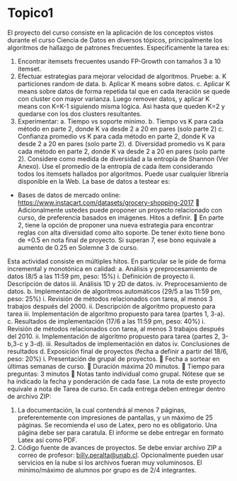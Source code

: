 # Topico1
El proyecto del curso consiste en la aplicación de los conceptos vistos durante el
curso Ciencia de Datos en diversos tópicos, principalmente los algoritmos de
hallazgo de patrones frecuentes. Específicamente la tarea es:
1. Encontrar itemsets frecuentes usando FP-Growth con tamaños 3 a 10
itemset.
2. Efectuar estrategias para mejorar velocidad de algoritmos. Pruebe:
a. K particiones random de data.
b. Aplicar K means sobre datos.
c. Aplicar K means sobre datos de forma repetida tal que en cada
iteración se quede con cluster con mayor varianza. Luego remover
datos, y aplicar K means con K=K-1 siguiendo misma lógica. Asi
hasta que queden K=2 y quedarse con los dos clusters resultantes.
3. Experimentar:
a. Tiempo vs soporte minimo.
b. Tiempo vs K para cada método en parte 2, donde K va desde 2 a
20 en pares (solo parte 2)
c. Confianza promedio vs K para cada método en parte 2, donde K va
desde 2 a 20 en pares (solo parte 2).
d. Diversidad promedio vs K para cada método en parte 2, donde K
va desde 2 a 20 en pares (solo parte 2).
Considere como medida de diversidad a la entropía de Shannon (Ver Anexo).
Use el promedio de la entropía de cada ítem considerando todos los itemsets
hallados por algoritmos. Puede usar cualquier librería disponible en la Web.
La base de datos a testear es:
- Bases de datos de mercado online:
https://www.instacart.com/datasets/grocery-shopping-2017
 Adicionalmente ustedes puede proponer un proyecto relacionado con curso,
de preferencia basados en imágenes. Hitos a definir.
 En parte 2, tiene la opción de proponer una nueva estrategia para encontrar
reglas con alta diversidad como alto soporte. De tener éxito tiene bono de
+0.5 en nota final de proyecto. Si superan 7, ese bono equivale a aumento
de 0.25 en Solemne 3 de curso.




Esta actividad consiste en múltiples hitos. En particular se le pide de forma
incremental y monotónica en calidad:
a. Análisis y preprocesamiento de datos (8/5 a las 11:59 pm, peso: 15%)
i. Definición de proyecto
ii. Descripción de datos
iii. Análisis 1D y 2D de datos.
iv. Preprocesamiento de datos.
b. Implementación de algoritmos automáticos (29/5 a las 11:59 pm, peso: 25%)
i. Revisión de métodos relacionados con tarea, al menos 3
trabajos después del 2000.
ii. Descripción de algoritmo propuesto para tarea
iii. Implementación de algoritmo propuesto para tarea (partes 1,
3-a).
c. Resultados de implementación (17/6 a las 11:59 pm, peso: 40%)
i. Revisión de métodos relacionados con tarea, al menos 3
trabajos después del 2010.
ii. Implementación de algoritmo propuesto para tarea (partes 2,
3-b,3-c y 3-d).
iii. Resultados de implementación en datos
iv. Conclusiones de resultados
d. Exposición final de proyectos (fecha a definir a partir del 18/6, peso: 20%)
i. Presentación de grupal de proyectos.
 Fecha a sortear en últimas semanas de curso.
 Duración máxima 20 minutos.
 Tiempo para preguntas: 3 minutos
 Notas tanto individual como grupal.
Nótese que se ha indicado la fecha y ponderación de cada fase. La nota de este
proyecto equivale a nota de Tarea de curso.
En cada entrega deben entregar dentro de archivo ZIP:
1. La documentación, la cual contendrá al menos 7 páginas,
preferentemente con impresiones de pantallas, y un máximo de 25
páginas. Se recomienda el uso de Latex, pero no es obligatorio. Una
página debe ser para caratula. El informe se debe entregar en formato
Latex así como PDF.
2. Código fuente de avances de proyectos.
Se debe enviar archivo ZIP a correo de profesor: billy.peralta@unab.cl.
Opcionalmente pueden usar servicios en la nube si los archivos fueran muy
voluminosos. El mínimo/máximo de alumnos por grupo es de 2/4 integrantes.

